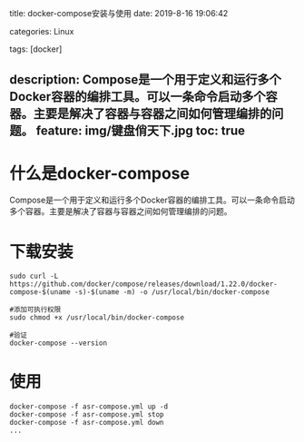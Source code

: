 title: docker-compose安装与使用
date: 2019-8-16 19:06:42

categories: Linux
 
tags: [docker]

description: Compose是一个用于定义和运行多个Docker容器的编排工具。可以一条命令启动多个容器。主要是解决了容器与容器之间如何管理编排的问题。
feature: img/键盘俏天下.jpg
toc: true
---

# 什么是docker-compose

Compose是一个用于定义和运行多个Docker容器的编排工具。可以一条命令启动多个容器。主要是解决了容器与容器之间如何管理编排的问题。

# 下载安装
```
sudo curl -L https://github.com/docker/compose/releases/download/1.22.0/docker-compose-$(uname -s)-$(uname -m) -o /usr/local/bin/docker-compose

#添加可执行权限
sudo chmod +x /usr/local/bin/docker-compose

#验证
docker-compose --version
```

# 使用
```
docker-compose -f asr-compose.yml up -d
docker-compose -f asr-compose.yml stop
docker-compose -f asr-compose.yml down
... 
```